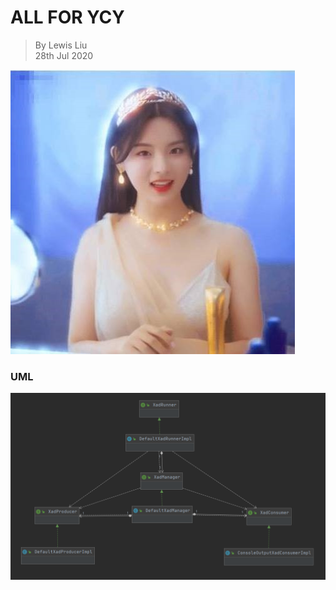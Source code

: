 # ALL FOR YCY
> By Lewis Liu<BR>
> 28th Jul 2020

![小爱豆 - YCY](/assets/ycy2.jpg)

### UML

![UML](/assets/uml.png)